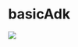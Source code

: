 # basicAdk
[![](https://jitpack.io/v/James97231/basic-adk.svg)](https://jitpack.io/#James97231/basic-adk)
